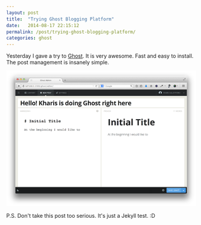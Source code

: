 ```yaml
---
layout: post
title:  "Trying Ghost Blogging Platform"
date:   2014-08-17 22:15:12
permalink: /post/trying-ghost-blogging-platform/
categories: ghost
---
```


[Ghost]: http://ghost.org

Yesterday I gave a try to [Ghost][]. It is very awesome. Fast and easy to install. The post management is insanely simple.

<img src="https://raw.githubusercontent.com/kharissulistiyo/kharissulistiyo.github.com/master/content/2014/08/ghost.png" alt="Trying Ghost Blogging Platform"/>

P.S. Don't take this post too serious. It's just a Jekyll test. :D 
